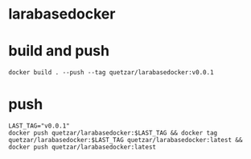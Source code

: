 # larabasedocker

# build and push
```shell
docker build . --push --tag quetzar/larabasedocker:v0.0.1
```

# push
```shell
LAST_TAG="v0.0.1"
docker push quetzar/larabasedocker:$LAST_TAG && docker tag quetzar/larabasedocker:$LAST_TAG quetzar/larabasedocker:latest && docker push quetzar/larabasedocker:latest
```

